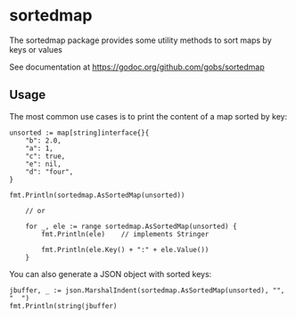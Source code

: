 # sortedmap
The sortedmap package provides some utility methods to sort maps by keys or values

See documentation at https://godoc.org/github.com/gobs/sortedmap

## Usage
The most common use cases is to print the content of a map sorted by key:

	unsorted := map[string]interface{}{
		"b": 2.0,
		"a": 1,
		"c": true,
		"e": nil,
		"d": "four",
	}

	fmt.Println(sortedmap.AsSortedMap(unsorted))

        // or

        for _, ele := range sortedmap.AsSortedMap(unsorted) {
            fmt.Println(ele)    // implements Stringer

            fmt.Println(ele.Key() + ":" + ele.Value())
        }

You can also generate a JSON object with sorted keys:

	jbuffer, _ := json.MarshalIndent(sortedmap.AsSortedMap(unsorted), "", "  ")
	fmt.Println(string(jbuffer)
